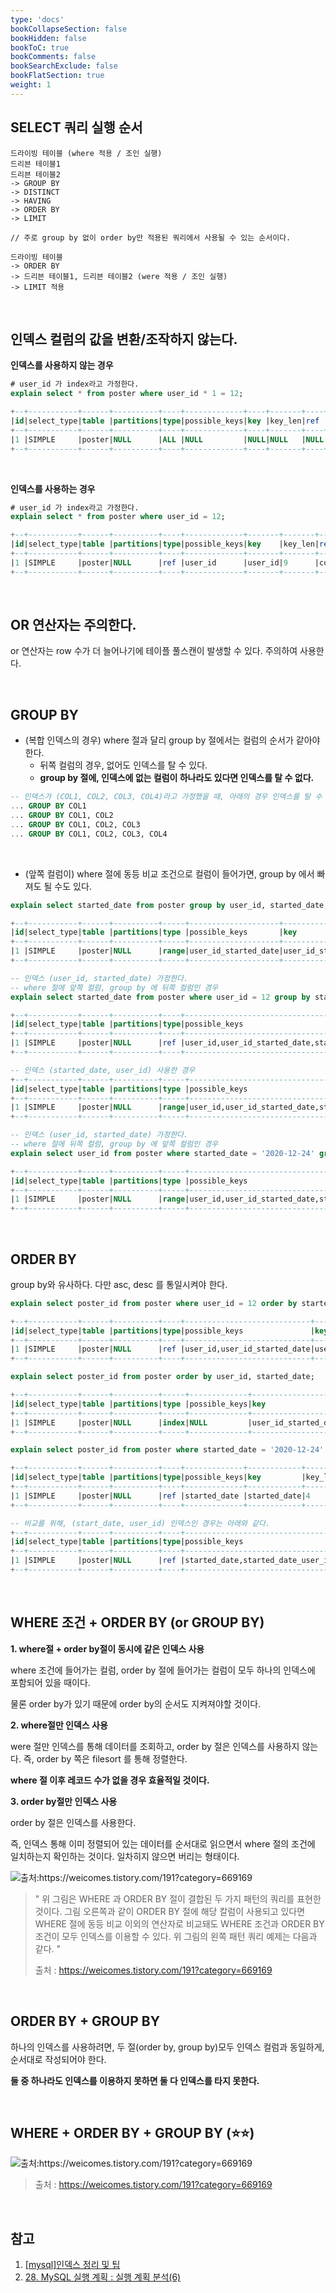 ```yaml
---
type: 'docs'
bookCollapseSection: false
bookHidden: false
bookToC: true
bookComments: false
bookSearchExclude: false
bookFlatSection: true
weight: 1
---
```


## SELECT 쿼리 실행 순서

```text
드라이빙 테이블 (where 적용 / 조인 실행)
드리븐 테이블1 
드리븐 테이블2
-> GROUP BY 
-> DISTINCT
-> HAVING
-> ORDER BY
-> LIMIT
```

```text
// 주로 group by 없이 order by만 적용된 쿼리에서 사용될 수 있는 순서이다.

드라이빙 테이블
-> ORDER BY
-> 드리븐 테이블1, 드리븐 테이블2 (were 적용 / 조인 실행)
-> LIMIT 적용
```

<br>

## 인덱스 컬럼의 값을 변환/조작하지 않는다.

**인덱스를 사용하지 않는 경우**

```sql
# user_id 가 index라고 가정한다.
explain select * from poster where user_id * 1 = 12;

+--+-----------+------+----------+----+-------------+----+-------+----+----+--------+-----------+
|id|select_type|table |partitions|type|possible_keys|key |key_len|ref |rows|filtered|Extra      |
+--+-----------+------+----------+----+-------------+----+-------+----+----+--------+-----------+
|1 |SIMPLE     |poster|NULL      |ALL |NULL         |NULL|NULL   |NULL|17  |100     |Using where|
+--+-----------+------+----------+----+-------------+----+-------+----+----+--------+-----------+
```

<br>

**인덱스를 사용하는 경우**
```sql
# user_id 가 index라고 가정한다.
explain select * from poster where user_id = 12;

+--+-----------+------+----------+----+-------------+-------+-------+-----+----+--------+-----+
|id|select_type|table |partitions|type|possible_keys|key    |key_len|ref  |rows|filtered|Extra|
+--+-----------+------+----------+----+-------------+-------+-------+-----+----+--------+-----+
|1 |SIMPLE     |poster|NULL      |ref |user_id      |user_id|9      |const|2   |100     |NULL |
+--+-----------+------+----------+----+-------------+-------+-------+-----+----+--------+-----+
```

<br>

## OR 연산자는 주의한다.

or 연산자는 row 수가 더 늘어나기에 테이플 풀스캔이 발생할 수 있다. 주의하여 사용한다.

<br>

## GROUP BY

- (복합 인덱스의 경우) where 절과 달리 group by 절에서는 컬럼의 순서가 같아야한다. 
  - 뒤쪽 컬럼의 경우, 없어도 인덱스를 탈 수 있다.
  - **group by 절에, 인덱스에 없는 컬럼이 하나라도 있다면 인덱스를 탈 수 없다.**

```sql
-- 인덱스가 (COL1, COL2, COL3, COL4)라고 가정했을 때, 아래의 경우 인덱스를 탈 수 있다.
... GROUP BY COL1
... GROUP BY COL1, COL2
... GROUP BY COL1, COL2, COL3
... GROUP BY COL1, COL2, COL3, COL4
```

<br>

- (앞쪽 컬럼이) where 절에 동등 비교 조건으로 컬럼이 들어가면, group by 에서 빠져도 될 수도 있다.

```sql
explain select started_date from poster group by user_id, started_date;

+--+-----------+------+----------+-----+--------------------+--------------------+-------+----+----+--------+------------------------+
|id|select_type|table |partitions|type |possible_keys       |key                 |key_len|ref |rows|filtered|Extra                   |
+--+-----------+------+----------+-----+--------------------+--------------------+-------+----+----+--------+------------------------+
|1 |SIMPLE     |poster|NULL      |range|user_id_started_date|user_id_started_date|13     |NULL|5   |100     |Using index for group-by|
+--+-----------+------+----------+-----+--------------------+--------------------+-------+----+----+--------+------------------------+
```

```sql
-- 인덱스 (user_id, started_date) 가정한다.
-- where 절에 앞쪽 컬럼, group by 에 뒤쪽 컬럼인 경우
explain select started_date from poster where user_id = 12 group by started_date;

+--+-----------+------+----------+----+-----------------------------------------+--------------------+-------+-----+----+--------+------------------------+
|id|select_type|table |partitions|type|possible_keys                            |key                 |key_len|ref  |rows|filtered|Extra                   |
+--+-----------+------+----------+----+-----------------------------------------+--------------------+-------+-----+----+--------+------------------------+
|1 |SIMPLE     |poster|NULL      |ref |user_id,user_id_started_date,started_date|user_id_started_date|9      |const|2   |100     |Using where; Using index|
+--+-----------+------+----------+----+-----------------------------------------+--------------------+-------+-----+----+--------+------------------------+

-- 인덱스 (started_date, user_id) 사용한 경우
+--+-----------+------+----------+-----+--------------------------------------------------------------+--------------------+-------+----+----+--------+-------------------------------------+
|id|select_type|table |partitions|type |possible_keys                                                 |key                 |key_len|ref |rows|filtered|Extra                                |
+--+-----------+------+----------+-----+--------------------------------------------------------------+--------------------+-------+----+----+--------+-------------------------------------+
|1 |SIMPLE     |poster|NULL      |range|user_id,user_id_started_date,started_date,started_date_user_id|started_date_user_id|13     |NULL|5   |100     |Using where; Using index for group-by|
+--+-----------+------+----------+-----+--------------------------------------------------------------+--------------------+-------+----+----+--------+-------------------------------------+

```

```sql
-- 인덱스 (user_id, started_date) 가정한다.
-- where 절에 뒤쪽 컬럼, group by 에 앞쪽 컬럼인 경우
explain select user_id from poster where started_date = '2020-12-24' group by user_id;

+--+-----------+------+----------+-----+-----------------------------------------+--------------------+-------+----+----+--------+-------------------------------------+
|id|select_type|table |partitions|type |possible_keys                            |key                 |key_len|ref |rows|filtered|Extra                                |
+--+-----------+------+----------+-----+-----------------------------------------+--------------------+-------+----+----+--------+-------------------------------------+
|1 |SIMPLE     |poster|NULL      |range|user_id,user_id_started_date,started_date|user_id_started_date|13     |NULL|3   |100     |Using where; Using index for group-by|
+--+-----------+------+----------+-----+-----------------------------------------+--------------------+-------+----+----+--------+-------------------------------------+
```

<br>

## ORDER BY

group by와 유사하다. 다만 asc, desc 를 통일시켜야 한다.

```sql
explain select poster_id from poster where user_id = 12 order by started_date;

+--+-----------+------+----------+----+----------------------------+--------------------+-------+-----+----+--------+------------------------+
|id|select_type|table |partitions|type|possible_keys               |key                 |key_len|ref  |rows|filtered|Extra                   |
+--+-----------+------+----------+----+----------------------------+--------------------+-------+-----+----+--------+------------------------+
|1 |SIMPLE     |poster|NULL      |ref |user_id,user_id_started_date|user_id_started_date|9      |const|18  |100     |Using where; Using index|
+--+-----------+------+----------+----+----------------------------+--------------------+-------+-----+----+--------+------------------------+
```

```sql
explain select poster_id from poster order by user_id, started_date;

+--+-----------+------+----------+-----+-------------+--------------------+-------+----+----+--------+-----------+
|id|select_type|table |partitions|type |possible_keys|key                 |key_len|ref |rows|filtered|Extra      |
+--+-----------+------+----------+-----+-------------+--------------------+-------+----+----+--------+-----------+
|1 |SIMPLE     |poster|NULL      |index|NULL         |user_id_started_date|13     |NULL|18  |100     |Using index|
+--+-----------+------+----------+-----+-------------+--------------------+-------+----+----+--------+-----------+
```

```sql
explain select poster_id from poster where started_date = '2020-12-24' order by user_id;

+--+-----------+------+----------+----+-------------+------------+-------+-----+----+--------+-------------------------------------+
|id|select_type|table |partitions|type|possible_keys|key         |key_len|ref  |rows|filtered|Extra                                |
+--+-----------+------+----------+----+-------------+------------+-------+-----+----+--------+-------------------------------------+
|1 |SIMPLE     |poster|NULL      |ref |started_date |started_date|4      |const|12  |100     |Using index condition; Using filesort|
+--+-----------+------+----------+----+-------------+------------+-------+-----+----+--------+-------------------------------------+

-- 비교를 위해, (start_date, user_id) 인덱스인 경우는 아래와 같다.
+--+-----------+------+----------+----+---------------------------------+--------------------+-------+-----+----+--------+------------------------+
|id|select_type|table |partitions|type|possible_keys                    |key                 |key_len|ref  |rows|filtered|Extra                   |
+--+-----------+------+----------+----+---------------------------------+--------------------+-------+-----+----+--------+------------------------+
|1 |SIMPLE     |poster|NULL      |ref |started_date,started_date_user_id|started_date_user_id|4      |const|12  |100     |Using where; Using index|
+--+-----------+------+----------+----+---------------------------------+--------------------+-------+-----+----+--------+------------------------+

```

<br>

## WHERE 조건 + ORDER BY (or GROUP BY)

**1. where절 + order by절이 동시에 같은 인덱스 사용**

where 조건에 들어가는 컬럼, order by 절에 들어가는 컬럼이 모두 하나의 인덱스에 포함되어 있을 때이다.

물론 order by가 있기 때문에 order by의 순서도 지켜져야할 것이다.

**2. where절만 인덱스 사용**

were 절만 인덱스를 통해 데이터를 조회하고, order by 절은 인덱스를 사용하지 않는다. 즉, order by 쪽은 filesort 를 통해 정렬한다.

**where 절 이후 레코드 수가 없을 경우 효율적일 것이다.**

**3. order by절만 인덱스 사용**

order by 절은 인덱스를 사용한다. 

즉, 인덱스 통해 이미 정렬되어 있는 데이터를 순서대로 읽으면서 where 절의 조건에 일치하는지 확인하는 것이다. 일차히지 않으면 버리는 형태이다.

<img src="https://t1.daumcdn.net/cfile/tistory/2110023A587EED9E1D" alt="출처:https://weicomes.tistory.com/191?category=669169">

> " 위 그림은 WHERE 과 ORDER BY 절이 결합된 두 가지 패턴의 쿼리를 표현한 것이다. 그림 오른쪽과 같이 ORDER BY  절에 해당 칼럼이 사용되고 있다면 WHERE 절에 동등 비교 이외의 연산자로 비교돼도 WHERE 조건과 ORDER BY 조건이 모두 인덱스를 이용할 수 있다. 위 그림의 왼쪽 패턴 쿼리 예제는 다음과 같다. "
> 
> 출처 : https://weicomes.tistory.com/191?category=669169

<br>

## ORDER BY + GROUP BY

하나의 인덱스를 사용하려면, 두 절(order by, group by)모두 인덱스 컬럼과 동일하게, 순서대로 작성되어야 한다. 

**둘 중 하나라도 인덱스를 이용하지 못하면 둘 다 인덱스를 타지 못한다.**

<br>

## WHERE + ORDER BY + GROUP BY (:star::star:)

<img src="https://t1.daumcdn.net/cfile/tistory/2652B433587EEDA02B" alt="출처:https://weicomes.tistory.com/191?category=669169">

> 출처 : https://weicomes.tistory.com/191?category=669169

<br>

## 참고

1. [[mysql]인덱스 정리 및 팁](https://jojoldu.tistory.com/243)
1. [28. MySQL 실행 계획 : 실행 계획 분석(6)](https://velog.io/@jsj3282/28.-MySQL-실행-계획-실행-계획-분석6)